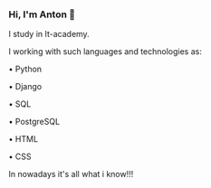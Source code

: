 ### Hi, I'm Anton 👋
I study in It-academy.

I working with such languages and  technologies as:

• Python  
  
• Django
  
• SQL

• PostgreSQL

• HTML

• CSS

In nowadays it's all what i know!!!


<!--
**Anton21212/Anton21212** is a ✨ _special_ ✨ repository because its `README.md` (this file) appears on your GitHub profile.

Here are some ideas to get you started:

- 🔭 I’m currently working on ...
- 🌱 I’m currently learning ...
- 👯 I’m looking to collaborate on ...
- 🤔 I’m looking for help with ...
- 💬 Ask me about ...
- 📫 How to reach me: ...
- 😄 Pronouns: ...
- ⚡ Fun fact: ...
-->
